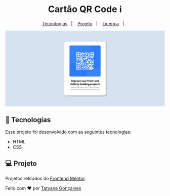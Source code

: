 <h1 align="center"> Cartão QR Code ℹ️</h1>

<p align="center">
  <a href="#-tecnologias">Tecnologias</a>&nbsp;&nbsp;&nbsp;|&nbsp;&nbsp;&nbsp;
  <a href="#-projeto">Projeto</a>&nbsp;&nbsp;&nbsp;|&nbsp;&nbsp;&nbsp;
  <a href="#-licenca">Licença</a>&nbsp;&nbsp;&nbsp;|&nbsp;&nbsp;&nbsp;
</p>

<img align="center" src="images/previa.png">

## 🚀 Tecnologias
Esse projeto foi desenvolvido com as seguintes tecnologias:

- HTML
- CSS




## 💻 Projeto
Projetos retirados do [Frontend Mentor](https://www.frontendmentor.io/home).




Feito com ❤️ por [Tatyane Gonçalves](https://github.com/tatyanepgoncalves)